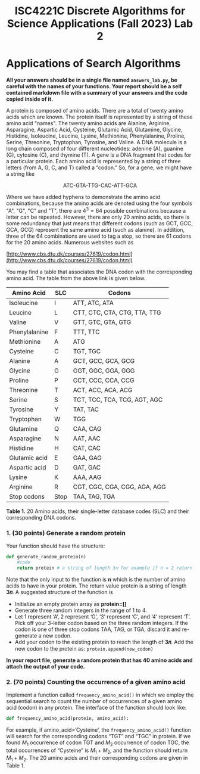 <h1 style="text-align:center;">ISC4221C Discrete Algorithms for Science Applications (Fall 2023) Lab 2</h1>

# Applications of Search Algorithms

**All your answers should be in a single file named `answers_lab.py`, be careful with the names of your functions. Your report should be a self contained markdown file with a summary of your answers and the code copied inside of it.**
 
A protein is composed of amino acids. There are a total of twenty amino acids which are known. The protein itself is represented by a string of these amino acid "names". The twenty amino acids are Alanine, Arginine, Asparagine, Aspartic Acid, Cysteine, Glutamic Acid, Glutamine, Glycine, Histidine, Isoleucine, Leucine, Lysine, Methionine, Phenylalanine, Proline, Serine, Threonine, Tryptophan, Tyrosine, and Valine.  A DNA molecule is a long chain composed of four different nucleotides: adenine (A), guanine (G), cytosine (C), and thymine (T). A gene is a DNA fragment that codes for a particular protein. Each amino acid is represented by a string of three letters (from A, G, C, and T) called a “codon.” So, for a gene, we might have a string like

<center>ATC-GTA-TTG-CAC-ATT-GCA</center>

Where we have added hyphens to demonstrate the amino acid combinations, because the amino acids are denoted using the four symbols "A", "G", "C" and "T", there are $4^3 = 64$ possible combinations because a letter can be repeated. However, there are only 20 amino acids, so there is some redundancy that just means that different codons (such as GCT, GCC, GCA, GCG) represent the same amino acid (such as alanine). In addition, three of the 64 combinations are used to tag a stop, so there are 61 codons for the 20 amino acids.  Numerous websites such as

[http://www.cbs.dtu.dk/courses/27619/codon.html](http://www.cbs.dtu.dk/courses/27619/codon.html)

You may find a table that associates the DNA codon with the corresponding amino acid. The table from the above link is given below.

| Amino Acid     | SLC  | Codons                       |
| -------------- |-- | --------------------------------|
| Isoleucine     | I | ATT, ATC, ATA                   |
| Leucine        | L | CTT, CTC, CTA, CTG, TTA, TTG    |
| Valine         | V | GTT, GTC, GTA, GTG              |
| Phenylalanine  | F | TTT, TTC                        |
| Methionine     | A | ATG                             |
| Cysteine       | C | TGT, TGC                        |
| Alanine        | A | GCT, GCC, GCA, GCG              |
| Glycine        | G | GGT, GGC, GGA, GGG              |
| Proline        | P | CCT, CCC, CCA, CCG              |
| Threonine      | T | ACT, ACC, ACA, ACG              |
| Serine         | S | TCT, TCC, TCA, TCG, AGT, AGC    |
| Tyrosine       | Y | TAT, TAC                        |
| Tryptophan     | W | TGG                             |
| Glutamine      | Q | CAA, CAG                        |
| Asparagine     | N | AAT, AAC                        |
| Histidine      | H | CAT, CAC                        |
| Glutamic acid  | E | GAA, GAG                        |
| Aspartic acid  | D | GAT, GAC                        |
| Lysine         | K | AAA, AAG                        |
| Arginine       | R | CGT, CGC, CGA, CGG, AGA, AGG    |
| Stop codons    | Stop | TAA, TAG, TGA                |

**Table 1.** 20 Amino acids, their single-letter database codes (SLC) and  their corresponding DNA codons.

###  1. (30 points) Generate  a random protein

Your function should have the structure:
```python
def generate_random_protein(n)
    #code
    return protein # a string of length 3𝑛 for example if n = 2 return 'GATCGA'
```

Note that the only input to the function is **n** which is the number of amino acids to have in your protein.
The return value protein is a string of length **3𝑛**. A suggested structure of the function is
* Initialize an empty protein array as **protein=[]**
* Generate three random integers in the range of 1 to 4.
* Let 1 represent ‘A’, 2 represent ‘G’, ‘3’ represent ‘C’, and ‘4’ represent ‘T’. Pick off your 3-letter
  codon based on the three random integers. If the codon is one of three stop codons TAA, TAG, or TGA, discard it and re-generate a new codon.
* Add your codon to the existing protein to reach the length of **3𝑛**. Add the new codon to the protein as:   `protein.append(new_codon)`

**In your report file, generate a random protein that has 40 amino acids and attach the output of your code.**

### 2. (70 points) Counting the occurrence of a given amino acid 

Implement a function called `frequency_amino_acid()` in which we employ the sequential search to count
the number of occurrences of a given amino acid (codon) in any protein.
The interface of the function should look like:

```python
def frequency_amino_acid(protein, amino_acid):
```

For example, if amino_acid=’Cysteine’, the `frequency_amino_acid()` function will search for
the corresponding codons “TGT” and “TGC” in protein. If we found $M_1$ occurrence of codon TGT and
$M_2$ occurrence of codon TGC, the total occurrences of “Cysteine” is $M_1 + M_2$, and the function should return $M_1 + M_2$. The 20 amino acids and their corresponding codons are given in Table 1. 
